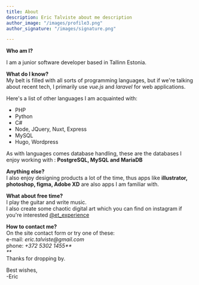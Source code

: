 ```yaml
---
title: About
description: Eric Talviste about me description
author_image: "/images/profile3.png"
author_signature: "/images/signature.png"

---
```

**Who am I?**

I am a junior software developer based in Tallinn Estonia.

**What do I know?**  
My belt is filled with all sorts of programming languages, but if we're talking about recent tech, I primarily use _vue.js_ and _laravel_ for web applications.

Here's a list of other languages I am acquainted with:

* PHP
* Python
* C#
* Node, JQuery, Nuxt, Express
* MySQL
* Hugo, Wordpress

As with languages comes database handling, these are the databases I enjoy working with : **PostgreSQL, MySQL and MariaDB** 

**Anything else?**  
I also enjoy designing products a lot of the time, thus apps like **illustrator, photoshop, figma, Adobe XD** are also apps I am familiar with.

**What about free time?**  
I play the guitar and write music.  
I also create some chaotic digital art which you can find on instagram if you're interested [@et_experience](https://www.instagram.com/et_experience/)

**How to contact me?**  
On the site contact form or try one of these:  
e-mail: _eric.talviste@gmail.com_  
phone: _+372 5302 1455**  
\**_  
Thanks for dropping by.

Best wishes,  
\-Eric
